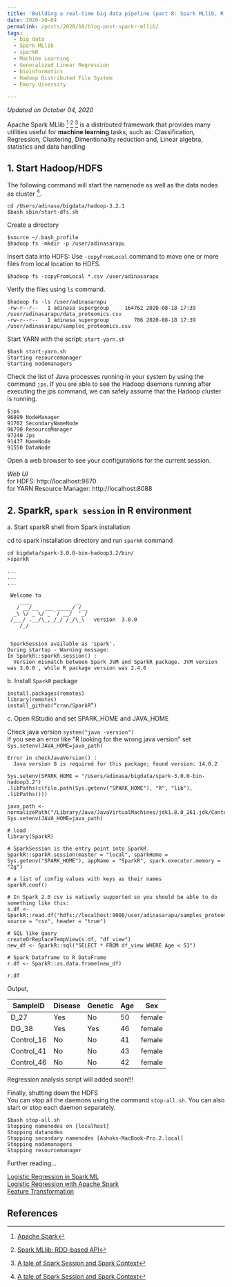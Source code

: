 ```yaml
---
title: 'Building a real-time big data pipeline (part 8: Spark MLlib, R, Regression)'
date: 2020-10-04
permalink: /posts/2020/10/blog-post-sparkr-mllib/
tags:
  - big data
  - Spark MLlib 
  - sparkR   
  - Machine Learning
  - Generalized Linear Regression
  - bioinformatics  
  - Hadoop Distributed File System
  - Emory Uiversity

---  
```

*Updated on October 04, 2020*  

Apache Spark MLlib [^1] [^2] [^3] is a distributed framework that provides many utilities useful for **machine learning** tasks, such as: Classification, Regression, Clustering, Dimentionality reduction and, Linear algebra, statistics and data handling   

## 1. Start Hadoop/HDFS  

The following command will start the namenode as well as the data nodes as cluster [^3].    
```  
cd /Users/adinasa/bigdata/hadoop-3.2.1  
$bash sbin/start-dfs.sh  
```  

Create a directory  
```  
$source ~/.bash_profile  
$hadoop fs -mkdir -p /user/adinasarapu
```  

Insert data into HDFS: Use `-copyFromLocal` command to move one or more files from local location to HDFS.  
```
$hadoop fs -copyFromLocal *.csv /user/adinasarapu
```  

Verify the files using `ls` command.  
```    
$hadoop fs -ls /user/adinasarapu  
-rw-r--r--   1 adinasa supergroup     164762 2020-08-18 17:39 /user/adinasarapu/data_proteomics.csv  
-rw-r--r--   1 adinasa supergroup        786 2020-08-18 17:39 /user/adinasarapu/samples_proteomics.csv  
```  

Start YARN with the script: `start-yarn.sh`    
```  
$bash start-yarn.sh  
Starting resourcemanager  
Starting nodemanagers  
```  

Check the list of Java processes running in your system by using the command `jps`. If you are able to see the Hadoop daemons running after executing the jps command, we can safely assume that the Hadoop cluster is running.  

```  
$jps  
96899 NodeManager  
91702 SecondaryNameNode  
96790 ResourceManager  
97240 Jps  
91437 NameNode  
91550 DataNode  
```  

Open a web browser to see your configurations for the current session.  

*Web UI*  
for HDFS: http://localhost:9870  
for YARN Resource Manager: http://localhost:8088 

## 2. SparkR, `spark session` in R environment  

a. Start sparkR shell from Spark installation

cd to spark installation directory and run `sparkR` command   
```  
cd bigdata/spark-3.0.0-bin-hadoop3.2/bin/  
>sparkR

...
...
...

 Welcome to
    ____              __ 
   / __/__  ___ _____/ /__ 
  _\ \/ _ \/ _ `/ __/  '_/ 
 /___/ .__/\_,_/_/ /_/\_\   version  3.0.0 
    /_/ 


 SparkSession available as 'spark'.
During startup - Warning message:
In SparkR::sparkR.session() :
  Version mismatch between Spark JVM and SparkR package. JVM version was 3.0.0 , while R package version was 2.4.6
```  
b. Install `SparkR` package   
```  
install.packages(remotes)  
library(remotes)
install_github(“cran/SparkR”)
```  
c. Open RStudio and set SPARK_HOME and JAVA_HOME  

Check java version `system("java -version")`  
If you see an error like "R looking for the wrong java version" set `Sys.setenv(JAVA_HOME=java_path)`  
```
Error in checkJavaVersion() : 
  Java version 8 is required for this package; found version: 14.0.2
``` 

```  
Sys.setenv(SPARK_HOME = "/Users/adinasa/bigdata/spark-3.0.0-bin-hadoop3.2")
.libPaths(c(file.path(Sys.getenv("SPARK_HOME"), "R", "lib"), .libPaths()))

java_path <- normalizePath("/Library/Java/JavaVirtualMachines/jdk1.8.0_261.jdk/Contents/Home")
Sys.setenv(JAVA_HOME=java_path)

# load 
library(SparkR)

# SparkSession is the entry point into SparkR. 
SparkR::sparkR.session(master = "local", sparkHome = Sys.getenv("SPARK_HOME"), appName = "SparkR", spark.executor.memory = "2g")

# a list of config values with keys as their names
sparkR.conf()

# In Spark 2.0 csv is natively supported so you should be able to do something like this:
s.df <- SparkR::read.df("hdfs://localhost:9000/user/adinasarapu/samples_proteomics.csv", source = "csv", header = "true")

# SQL like query
createOrReplaceTempView(s.df, "df_view")
new_df <- SparkR::sql("SELECT * FROM df_view WHERE Age < 51")

# Spark Dataframe to R DataFrame
r.df <- SparkR::as.data.frame(new_df)

r.df
```

Output,   

|SampleID 	 | Disease  | Genetic | Age  | Sex   |
| -------------- | -------- | ------- | ---- | ----- | 
| D_27		 | Yes      | No      | 50   | female|
| DG_38          | Yes      | Yes     | 46   | female|
| Control_16     | No       | No      | 41   | female|
| Control_41     | No       | No      | 43   | female|
| Control_46     | No       | No      | 42   | female| 

Regression analysis script will added soon!!!  

Finally, shutting down the HDFS  
You can stop all the daemons using the command `stop-all.sh`. You can also start or stop each daemon separately.  

```
$bash stop-all.sh
Stopping namenodes on [localhost]
Stopping datanodes
Stopping secondary namenodes [Ashoks-MacBook-Pro.2.local]
Stopping nodemanagers
Stopping resourcemanager
```

Further reading...  

[Logistic Regression in Spark ML](https://medium.com/@dhiraj.p.rai/logistic-regression-in-spark-ml-8a95b5f5434c)  
[Logistic Regression with Apache Spark](https://medium.com/rahasak/logistic-regression-with-apache-spark-b7ec4c98cfcd)  
[Feature Transformation](https://towardsdatascience.com/apache-spark-mllib-tutorial-7aba8a1dce6e)  

[^1]: [Apache Spark](https://spark.apache.org)     
[^2]: [Spark MLlib: RDD-based API](https://spark.apache.org/docs/3.0.0/mllib-guide.html)
[^3]: [A tale of Spark Session and Spark Context](https://medium.com/@achilleus/spark-session-10d0d66d1d24)  
[^4]: [Apache Hadoop](https://hadoop.apache.org)
[^5]: [NotSerializableException](https://stackoverflow.com/questions/55993313/not-serialazable-exception-while-running-linear-regression-scala-2-12)  

## References  
